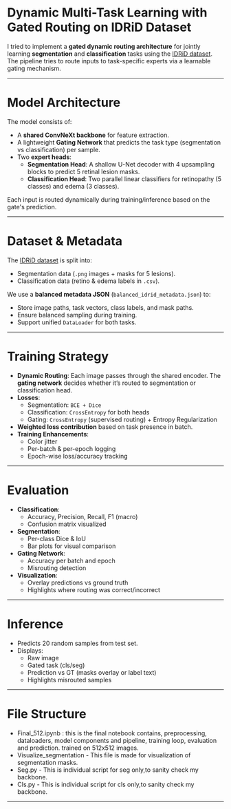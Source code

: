 # Dynamic Multi-Task Learning with Gated Routing on IDRiD Dataset
I tried to implement a **gated dynamic routing architecture** for jointly learning **segmentation** and **classification** tasks using the [IDRiD dataset](https://idrid.grand-challenge.org/). The pipeline tries to route inputs to task-specific experts via a learnable gating mechanism.

---

# Model Architecture

The model consists of:
- A **shared ConvNeXt backbone** for feature extraction.
- A lightweight **Gating Network** that predicts the task type (segmentation vs classification) per sample.
- Two **expert heads**:
  - **Segmentation Head**: A shallow U-Net decoder with 4 upsampling blocks to predict 5 retinal lesion masks.
  - **Classification Head**: Two parallel linear classifiers for retinopathy (5 classes) and edema (3 classes).

Each input is routed dynamically during training/inference based on the gate's prediction.

---

# Dataset & Metadata

The [IDRiD dataset](https://idrid.grand-challenge.org/) is split into:
- Segmentation data (`.png` images + masks for 5 lesions).
- Classification data (retino & edema labels in `.csv`).

We use a **balanced metadata JSON** (`balanced_idrid_metadata.json`) to:
- Store image paths, task vectors, class labels, and mask paths.
- Ensure balanced sampling during training.
- Support unified `DataLoader` for both tasks.

---

# Training Strategy

- **Dynamic Routing**: Each image passes through the shared encoder. The **gating network** decides whether it’s routed to segmentation or classification head.
- **Losses**:
  - Segmentation: `BCE + Dice`
  - Classification: `CrossEntropy` for both heads
  - Gating: `CrossEntropy` (supervised routing) + Entropy Regularization
- **Weighted loss contribution** based on task presence in batch.
- **Training Enhancements**:
  - Color jitter
  - Per-batch & per-epoch logging
  - Epoch-wise loss/accuracy tracking

---

#  Evaluation

- **Classification**:
  - Accuracy, Precision, Recall, F1 (macro)
  - Confusion matrix visualized
- **Segmentation**:
  - Per-class Dice & IoU
  - Bar plots for visual comparison
- **Gating Network**:
  - Accuracy per batch and epoch
  - Misrouting detection
- **Visualization**:
  - Overlay predictions vs ground truth
  - Highlights where routing was correct/incorrect

---

#  Inference

- Predicts 20 random samples from test set.
- Displays:
  - Raw image
  - Gated task (cls/seg)
  - Prediction vs GT (masks overlay or label text)
  - Highlights misrouted samples

---

#  File Structure 

- Final_512.ipynb : this is the final notebook contains, preprocessing, dataloaders, model components and pipeline, training loop, evaluation and prediction. trained on 512x512 images.
- Visualize_segmentation - This file is made for visualization of segmentation masks.
- Seg.py - This is individual script for seg only,to sanity check my backbone.
- Cls.py - This is individual script for cls only,to sanity check my backbone. 
---

